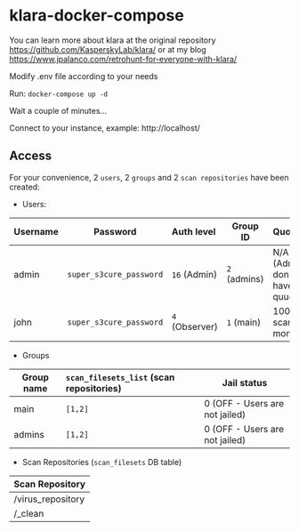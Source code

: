 # klara-docker-compose

You can learn more about klara at the original repository https://github.com/KasperskyLab/klara/ or at my blog https://www.jpalanco.com/retrohunt-for-everyone-with-klara/

Modify .env file according to your needs

Run:
`docker-compose up -d`

Wait a couple of minutes...

Connect to your instance, example: http://localhost/

## Access


For your convenience, 2 `users`, 2 `groups` and 2 `scan repositories` have been created:

* Users:

| Username      | Password                | Auth level     | Group ID     | Quota |
| ------------- |:-------------:          | :----------    | ---------    | :---- |
| admin         | `super_s3cure_password` | `16` (Admin)   | `2` (admins) | N/A (Admins don't have quuota) |
| john          | `super_s3cure_password` | `4` (Observer) | `1` (main)   | 1000 scans / month |

* Groups

| Group name    | `scan_filesets_list` (scan repositories) | Jail status |
| ------------- | :-------------                           | ----------- |
| main          | `[1,2]`                                  | 0 (OFF - Users are not jailed) |
| admins        | `[1,2]`                                  | 0 (OFF - Users are not jailed) |

* Scan Repositories (`scan_filesets` DB table)

| Scan Repository   |
| -------------     |
| /virus_repository |
| /_clean           |

